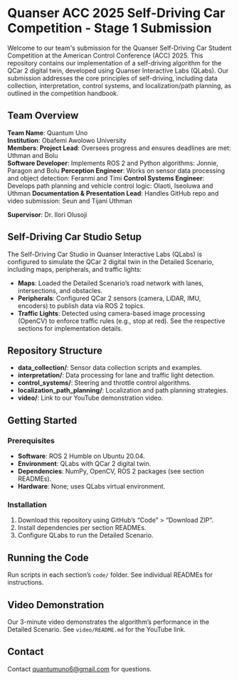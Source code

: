 # Quanser ACC 2025 Self-Driving Car Competition - Stage 1 Submission

  Welcome to our team's submission for the Quanser Self-Driving Car Student Competition at the American Control Conference (ACC) 2025. This repository contains our implementation of a self-driving algorithm for the QCar 2 digital twin, developed using Quanser Interactive Labs (QLabs). Our submission addresses the core principles of self-driving, including data collection, interpretation, control systems, and localization/path planning, as outlined in the competition handbook.

  ## Team Overview
  **Team Name**: Quantum Uno  
  **Institution**: Obafemi Awolowo University  
  **Members**: **Project Lead**: Oversees progress and ensures deadlines are met: Uthman and Bolu <br/>
               **Software Developer**: Implements ROS 2 and Python algorithms: Jonnie, Paragon and Bolu
               **Perception Engineer**: Works on sensor data processing and object detection: Feranmi and Timi
               **Control Systems Engineer**: Develops path planning and vehicle control logic: Olaoti, Iseoluwa and Uthman
               **Documentation & Presentation Lead**: Handles GitHub repo and video submission: Seun and Tijani Uthman

  **Supervisor**: Dr. Ilori Olusoji

  ## Self-Driving Car Studio Setup
  The Self-Driving Car Studio in Quanser Interactive Labs (QLabs) is configured to simulate the QCar 2 digital twin in the Detailed Scenario, including maps, peripherals, and traffic lights:
  - **Maps**: Loaded the Detailed Scenario’s road network with lanes, intersections, and obstacles.
  - **Peripherals**: Configured QCar 2 sensors (camera, LiDAR, IMU, encoders) to publish data via ROS 2 topics.
  - **Traffic Lights**: Detected using camera-based image processing (OpenCV) to enforce traffic rules (e.g., stop at red).
  See the respective sections for implementation details.

  ## Repository Structure
  - **data_collection/**: Sensor data collection scripts and examples.
  - **interpretation/**: Data processing for lane and traffic light detection.
  - **control_systems/**: Steering and throttle control algorithms.
  - **localization_path_planning/**: Localization and path planning strategies.
  - **video/**: Link to our YouTube demonstration video.

  ## Getting Started
  ### Prerequisites
  - **Software**: ROS 2 Humble on Ubuntu 20.04.
  - **Environment**: QLabs with QCar 2 digital twin.
  - **Dependencies**: NumPy, OpenCV, ROS 2 packages (see section READMEs).
  - **Hardware**: None; uses QLabs virtual environment.

  ### Installation
  1. Download this repository using GitHub’s “Code” > “Download ZIP”.
  2. Install dependencies per section READMEs.
  3. Configure QLabs to run the Detailed Scenario.

  ## Running the Code
  Run scripts in each section’s `code/` folder. See individual READMEs for instructions.

  ## Video Demonstration
  Our 3-minute video demonstrates the algorithm’s performance in the Detailed Scenario. See `video/README.md` for the YouTube link.

  ## Contact
  Contact quantumuno6@gmail.com for questions.
